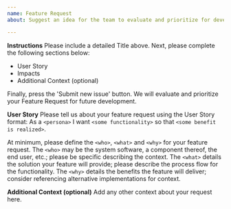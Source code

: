 ```yaml
---
name: Feature Request
about: Suggest an idea for the team to evaluate and prioritize for development.

---
```


**Instructions**
Please include a detailed Title above. Next, please complete the following sections below:
* User Story
* Impacts
* Additional Context (optional)

Finally, press the 'Submit new issue' button. We will evaluate and prioritize your Feature Request for future development.

**User Story**
Please tell us about your feature request using the User Story format:
As a `<persona>` I want `<some functionality>` so that `<some benefit is realized>`.

At minimum, please define the `<who>`, `<what>` and `<why>` for your feature request. The `<who>` may be the system software, a component thereof, the end user, etc.; please be specific describing the context. The `<what>` details the solution your feature will provide; please describe the process flow for the functionality. The `<why>` details the benefits the feature will deliver; consider referencing alternative implementations for context.

**Additional Context (optional)**
Add any other context about your request here.
